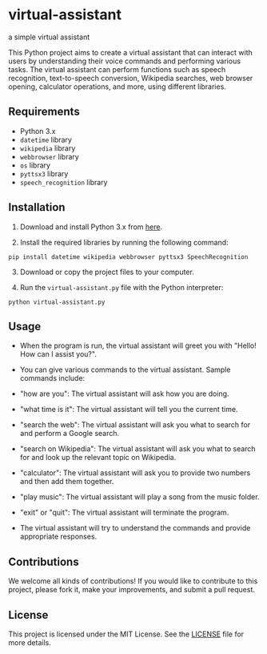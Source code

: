 # virtual-assistant
a simple virtual assistant

This Python project aims to create a virtual assistant that can interact with users by understanding their voice commands and performing various tasks. The virtual assistant can perform functions such as speech recognition, text-to-speech conversion, Wikipedia searches, web browser opening, calculator operations, and more, using different libraries.

## Requirements

- Python 3.x
- `datetime` library
- `wikipedia` library
- `webbrowser` library
- `os` library
- `pyttsx3` library
- `speech_recognition` library

## Installation

1. Download and install Python 3.x from [here](https://www.python.org/downloads/).

2. Install the required libraries by running the following command:

```pip install datetime wikipedia webbrowser pyttsx3 SpeechRecognition```

3. Download or copy the project files to your computer.

4. Run the `virtual-assistant.py` file with the Python interpreter:

```python virtual-assistant.py```

## Usage

- When the program is run, the virtual assistant will greet you with "Hello! How can I assist you?".

- You can give various commands to the virtual assistant. Sample commands include:

- "how are you": The virtual assistant will ask how you are doing.
- "what time is it": The virtual assistant will tell you the current time.
- "search the web": The virtual assistant will ask you what to search for and perform a Google search.
- "search on Wikipedia": The virtual assistant will ask you what to search for and look up the relevant topic on Wikipedia.
- "calculator": The virtual assistant will ask you to provide two numbers and then add them together.
- "play music": The virtual assistant will play a song from the music folder.
- "exit" or "quit": The virtual assistant will terminate the program.

- The virtual assistant will try to understand the commands and provide appropriate responses.

## Contributions

We welcome all kinds of contributions! If you would like to contribute to this project, please fork it, make your improvements, and submit a pull request.

## License

This project is licensed under the MIT License. See the [LICENSE](LICENSE) file for more details.
